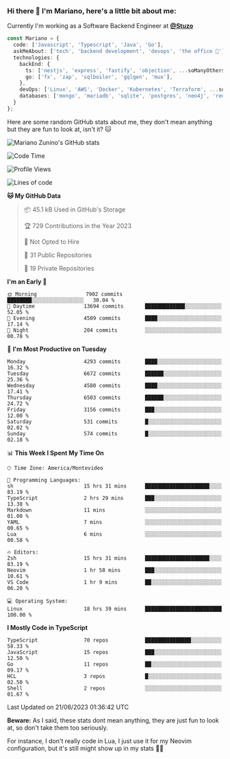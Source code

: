 ### Hi there 👋 I'm Mariano, here's a little bit about me:

Currently I'm working as a Software Backend Engineer at [**@Stuzo**](https://www.stuzo.com/)

```ts
const Mariano = {
  code: ['Javascript', 'Typescript', 'Java', 'Go'],
  askMeAbout: ['tech', 'backend development', 'devops', 'the office 💼'],
  technologies: {
    backEnd: {
      ts: ['nestjs', 'express', 'fastify', 'objection', ...soManyOthersFrameworks],
      go: ['fx', 'zap', 'sqlboiler', 'gqlgen', 'mux'],
    },
    devOps: ['Linux', 'AWS', 'Docker', 'Kubernetes', 'Terraform', ...soManyOthersTools],
    databases: ['mongo', 'mariadb', 'sqlite', 'postgres', 'neo4j', 'redis'],
  }
};
```

Here are some random GitHub stats about me, they don't mean anything but they are fun to look at, isn't it? 🐱

![Mariano Zunino's GitHub stats](https://github-readme-stats.vercel.app/api?username=marianozunino&count_private=true&show_icons=true&theme=radical)

<!--START_SECTION:waka-->
![Code Time](http://img.shields.io/badge/Code%20Time-828%20hrs%2022%20mins-blue)

![Profile Views](http://img.shields.io/badge/Profile%20Views-0-blue)

![Lines of code](https://img.shields.io/badge/From%20Hello%20World%20I%27ve%20Written-9.2%20million%20lines%20of%20code-blue)

**🐱 My GitHub Data** 

> 📦 45.1 kB Used in GitHub's Storage 
 > 
> 🏆 729 Contributions in the Year 2023
 > 
> 🚫 Not Opted to Hire
 > 
> 📜 31 Public Repositories 
 > 
> 🔑 19 Private Repositories 
 > 
**I'm an Early 🐤** 

```text
🌞 Morning                7902 commits        ████████░░░░░░░░░░░░░░░░░   30.04 % 
🌆 Daytime                13694 commits       █████████████░░░░░░░░░░░░   52.05 % 
🌃 Evening                4509 commits        ████░░░░░░░░░░░░░░░░░░░░░   17.14 % 
🌙 Night                  204 commits         ░░░░░░░░░░░░░░░░░░░░░░░░░   00.78 % 
```
📅 **I'm Most Productive on Tuesday** 

```text
Monday                   4293 commits        ████░░░░░░░░░░░░░░░░░░░░░   16.32 % 
Tuesday                  6672 commits        ██████░░░░░░░░░░░░░░░░░░░   25.36 % 
Wednesday                4580 commits        ████░░░░░░░░░░░░░░░░░░░░░   17.41 % 
Thursday                 6503 commits        ██████░░░░░░░░░░░░░░░░░░░   24.72 % 
Friday                   3156 commits        ███░░░░░░░░░░░░░░░░░░░░░░   12.00 % 
Saturday                 531 commits         █░░░░░░░░░░░░░░░░░░░░░░░░   02.02 % 
Sunday                   574 commits         █░░░░░░░░░░░░░░░░░░░░░░░░   02.18 % 
```


📊 **This Week I Spent My Time On** 

```text
🕑︎ Time Zone: America/Montevideo

💬 Programming Languages: 
sh                       15 hrs 31 mins      █████████████████████░░░░   83.19 % 
TypeScript               2 hrs 29 mins       ███░░░░░░░░░░░░░░░░░░░░░░   13.38 % 
Markdown                 11 mins             ░░░░░░░░░░░░░░░░░░░░░░░░░   01.00 % 
YAML                     7 mins              ░░░░░░░░░░░░░░░░░░░░░░░░░   00.65 % 
Lua                      6 mins              ░░░░░░░░░░░░░░░░░░░░░░░░░   00.58 % 

🔥 Editors: 
Zsh                      15 hrs 31 mins      █████████████████████░░░░   83.19 % 
Neovim                   1 hr 58 mins        ███░░░░░░░░░░░░░░░░░░░░░░   10.61 % 
VS Code                  1 hr 9 mins         ██░░░░░░░░░░░░░░░░░░░░░░░   06.20 % 

💻 Operating System: 
Linux                    18 hrs 39 mins      █████████████████████████   100.00 % 
```

**I Mostly Code in TypeScript** 

```text
TypeScript               70 repos            ███████████████░░░░░░░░░░   58.33 % 
JavaScript               15 repos            ███░░░░░░░░░░░░░░░░░░░░░░   12.50 % 
Go                       11 repos            ██░░░░░░░░░░░░░░░░░░░░░░░   09.17 % 
HCL                      3 repos             █░░░░░░░░░░░░░░░░░░░░░░░░   02.50 % 
Shell                    2 repos             ░░░░░░░░░░░░░░░░░░░░░░░░░   01.67 % 
```




 Last Updated on 21/06/2023 01:36:42 UTC
<!--END_SECTION:waka-->

**Beware:** As I said, these stats dont mean anything, they are just fun to look at, so don't take them too seriously.

For instance, I don't really code in Lua, I just use it for my Neovim configuration, but it's still might show up in my stats 🤷‍♂️
